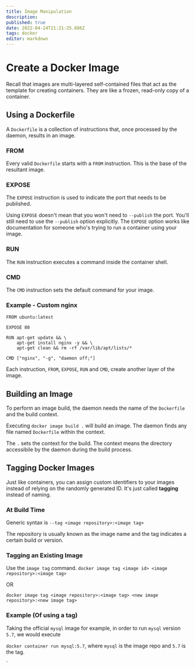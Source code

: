 ```yaml
---
title: Image Manipulation
description: 
published: true
date: 2022-04-24T21:21:25.686Z
tags: docker
editor: markdown
---
```


# Create a Docker Image
Recall that images are multi-layered self-contained files that act as the template for creating containers. They are like a frozen, read-only copy of a container.

## Using a Dockerfile
A `Dockerfile` is a collection of instructions that, once processed by the daemon, results in an image.

### FROM
Every valid `Dockerfile` starts with a `FROM` instruction. This is the base of the resultant image.

### EXPOSE 
The `EXPOSE` instruction is used to indicate the port that needs to be published. 

Using `EXPOSE` doesn't mean that you won't need to `--publish` the port. You'll still need to use the `--publish` option explicitly. The `EXPOSE` option works like documentation for someone who's trying to run a container using your image.
### RUN 
The `RUN` instruction executes a command inside the container shell. 
### CMD
The `CMD` instruction sets the default command for your image. 


### Example - Custom nginx
```
FROM ubuntu:latest

EXPOSE 80

RUN apt-get update && \
    apt-get install nginx -y && \
    apt-get clean && rm -rf /var/lib/apt/lists/*

CMD ["nginx", "-g", "daemon off;"]
```
Each instruction, `FROM`, `EXPOSE`, `RUN` and `CMD`, create another layer of the image.

## Building an Image
To perform an image build, the daemon needs the name of the `Dockerfile` and the build context.

Executing `docker image build .` will build an image. The daemon finds any file named `Dockerfile` within the context. 

The `.` sets the context for the build. The context means the directory accessibile by the daemon during the build process.

## Tagging Docker Images
Just like containers, you can assign custom identifiers to your images instead of relying on the randomly generated ID. It's just called **tagging** instead of naming.

### At Build Time
Generic syntax is
`--tag <image repository>:<image tag>`

The repository is usually known as the image name and the tag indicates a certain build or version.

### Tagging an Existing Image
Use the `image tag` command.
`docker image tag <image id> <image repository>:<image tag>`

OR 

`docker image tag <image repository>:<image tag> <new image repository>:<new image tag>`
### Example (Of using a tag)
Taking the official `mysql` image for example, in order to run `mysql` version `5.7`, we would execute

`docker container run mysql:5.7`, where `mysql` is the image repo and `5.7` is the tag.


`
